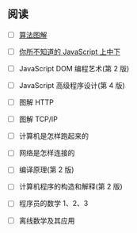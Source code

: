 ## 阅读

- [ ] [算法图解](https://github.com/egonSchiele/grokking_algorithms)
- [ ] [你所不知道的 JavaScript 上中下](https://github.com/getify/You-Dont-Know-JS)
- [ ] JavaScript DOM 编程艺术(第 2 版)
- [ ] JavaScript 高级程序设计(第 4 版)

- [ ] 图解 HTTP
- [ ] 图解 TCP/IP
- [ ] 计算机是怎样跑起来的
- [ ] 网络是怎样连接的

- [ ] 编译原理(第 2 版)
- [ ] 计算机程序的构造和解释(第 2 版)

- [ ] 程序员的数学 1、2、3
- [ ] 离线数学及其应用
